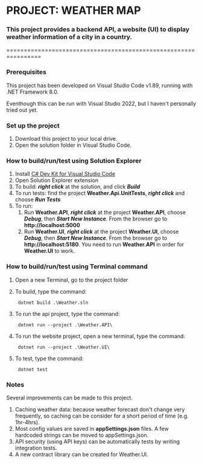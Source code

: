 # PROJECT: WEATHER MAP

### This project provides a backend API, a website (UI) to display weather information of a city in a country.

================================================================

### Prerequisites
This project has been developed on Visual Studio Code v1.89, running with .NET Framework 8.0.

Eventhough this can be run with Visual Studio 2022, but I haven't personally tried out yet.

### Set up the project
1. Download this project to your local drive.
2. Open the solution folder in Visual Studio Code.

### How to build/run/test using Solution Explorer
1. Install [C# Dev Kit for Visual Studio Code](https://marketplace.visualstudio.com/items?itemName=ms-dotnettools.csdevkit)
2. Open Solution Explorer extension
3. To build: ***right click*** at the solution, and click ***Build***
4. To run tests: find the project **Weather.Api.UnitTests**, ***right click*** and choose ***Run Tests***
5. To run:
   1. Run **Weather.API**, ***right click*** at the project **Weather.API**, choose ***Debug***, then ***Start New Instance***. From the browser go to **http://localhost:5000**
   2. Run **Weather.UI**, ***right click*** at the project **Weather.UI**, choose ***Debug***, then ***Start New Instance***. From the browser go to **http://localhost:5180**. You need to run **Weather.API** in order for **Weather.UI** to work.

### How to build/run/test using Terminal command
1. Open a new Terminal, go to the project folder
2. To build, type the command:
   
        dotnet build .\Weather.sln
   
5. To run the api project, type the command:

        dotnet run --project .\Weather.API\

6. To run the website project, open a new terminal, type the command:
   
        dotnet run --project .\Weather.UI\
   
8. To test, type the command:
   
        dotnet test

### Notes
Several improvements can be made to this project.
1. Caching weather data: because weather forecast don't change very frequently, so caching can be consider for a short period of time (e.g. 1hr-4hrs).
2. Most config values are saved in **appSettings.json** files. A few hardcoded strings can be moved to appSettings.json.
3. API security (using API keys) can be automatically tests by writing integration tests.
4. A new contract library can be created for Weather.UI.
